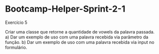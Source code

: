 # Bootcamp-Helper-Sprint-2-1

Exercício 5

Criar uma classe que retorne a quantidade de vowels da palavra passada.
  a) Dar um exemplo de uso com uma palavra recebida via parâmetro da função.
  b) Dar um exemplo de uso com uma palavra recebida via input no formulário.
